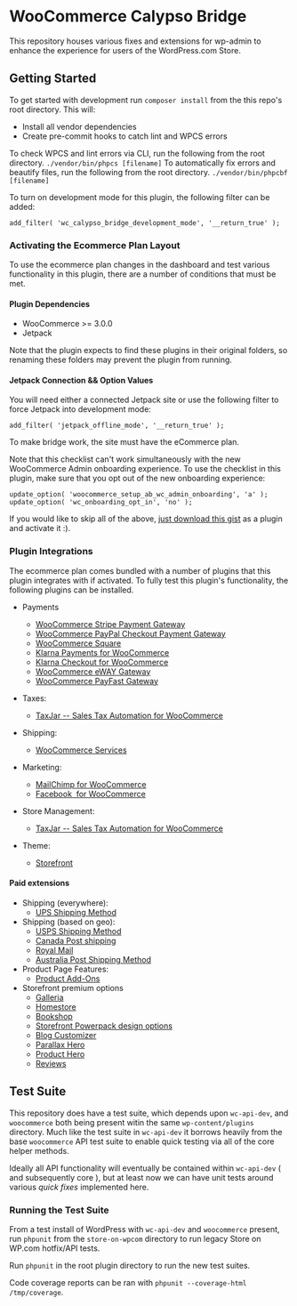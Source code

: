 # WooCommerce Calypso Bridge

This repository houses various fixes and extensions for wp-admin to enhance the experience for users of the WordPress.com Store.

## Getting Started

To get started with development run `composer install` from the this repo's root directory. This will:

- Install all vendor dependencies
- Create pre-commit hooks to catch lint and WPCS errors

To check WPCS and lint errors via CLI, run the following from the root directory.
`./vendor/bin/phpcs [filename]`
To automatically fix errors and beautify files, run the following from the root directory.
`./vendor/bin/phpcbf [filename]`

To turn on development mode for this plugin, the following filter can be added:

`add_filter( 'wc_calypso_bridge_development_mode', '__return_true' );`

### Activating the Ecommerce Plan Layout

To use the ecommerce plan changes in the dashboard and test various functionality in this plugin, there are a number of conditions that must be met.

#### Plugin Dependencies

- WooCommerce >= 3.0.0
- Jetpack

Note that the plugin expects to find these plugins in their original folders, so renaming these folders may prevent the plugin from running.

#### Jetpack Connection && Option Values

You will need either a connected Jetpack site or use the following filter to force Jetpack into development mode:

`add_filter( 'jetpack_offline_mode', '__return_true' );`

To make bridge work, the site must have the eCommerce plan.

Note that this checklist can't work simultaneously with the new WooCommerce Admin onboarding experience. To use the checklist in this plugin, make sure that you opt out of the new onboarding experience:

```
update_option( 'woocommerce_setup_ab_wc_admin_onboarding', 'a' );
update_option( 'wc_onboarding_opt_in', 'no' );
```

If you would like to skip all of the above, [just download this gist](https://gist.github.com/timmyc/72061e99f2e6893a94845ba93e6db6ca) as a plugin and activate it :).

### Plugin Integrations

The ecommerce plan comes bundled with a number of plugins that this plugin integrates with if activated. To fully test this plugin's functionality, the following plugins can be installed.

- Payments
  - [WooCommerce Stripe Payment Gateway](https://href.li/?https://wordpress.org/plugins/woocommerce-gateway-stripe/)
  - [WooCommerce PayPal Checkout Payment Gateway](https://href.li/?https://wordpress.org/plugins/woocommerce-gateway-paypal-express-checkout/)
  - [WooCommerce Square](https://href.li/?https://wordpress.org/plugins/woocommerce-square/)
  - [Klarna Payments for WooCommerce](https://href.li/?https://wordpress.org/plugins/klarna-payments-for-woocommerce/)
  - [Klarna Checkout for WooCommerce](https://href.li/?https://wordpress.org/plugins/klarna-checkout-for-woocommerce/)
  - [WooCommerce eWAY Gateway](https://href.li/?https://wordpress.org/plugins/woocommerce-gateway-eway/)
  - [WooCommerce PayFast Gateway](https://href.li/?https://wordpress.org/plugins/woocommerce-payfast-gateway/)
- Taxes:
  - [TaxJar -- Sales Tax Automation for WooCommerce](https://href.li/?https://wordpress.org/plugins/taxjar-simplified-taxes-for-woocommerce/)
- Shipping:
  - [WooCommerce Services](https://href.li/?https://wordpress.org/plugins/woocommerce-services/)
- Marketing:
  - [MailChimp for WooCommerce](https://href.li/?https://wordpress.org/plugins/mailchimp-for-woocommerce/)
  - [Facebook  for WooCommerce](https://href.li/?https://woocommerce.com/products/facebook/)
- Store Management:

  - [TaxJar -- Sales Tax Automation for WooCommerce](https://href.li/?https://wordpress.org/plugins/taxjar-simplified-taxes-for-woocommerce/)

- Theme:
  - [Storefront](https://href.li/?https://woocommerce.com/storefront/)

#### Paid extensions

- Shipping (everywhere):
  - [UPS Shipping Method](https://href.li/?https://woocommerce.com/products/ups-shipping-method/)
- Shipping (based on geo):
  - [USPS Shipping Method](https://href.li/?https://woocommerce.com/products/usps-shipping-method/)
  - [Canada Post shipping](https://href.li/?https://woocommerce.com/products/canada-post-shipping-method/)
  - [Royal Mail](https://href.li/?https://woocommerce.com/products/royal-mail/)
  - [Australia Post Shipping Method](https://href.li/?https://woocommerce.com/products/australia-post-shipping-method/)
- Product Page Features:
  - [Product Add-Ons](https://href.li/?https://woocommerce.com/products/product-add-ons/)
- Storefront premium options
  - [Galleria](https://href.li/?https://woocommerce.com/products/galleria/)
  - [Homestore](https://href.li/?https://woocommerce.com/products/homestore/)
  - [Bookshop](https://href.li/?https://woocommerce.com/products/bookshop/)
  - [Storefront Powerpack design options](https://href.li/?https://woocommerce.com/products/storefront-powerpack/)
  - [Blog Customizer](https://woocommerce.com/products/storefront-blog-customiser/)
  - [Parallax Hero](https://woocommerce.com/products/storefront-parallax-hero/)
  - [Product Hero](https://woocommerce.com/products/storefront-product-hero/)
  - [Reviews](https://woocommerce.com/products/storefront-reviews/)

## Test Suite

This repository does have a test suite, which depends upon `wc-api-dev`, and `woocommerce` both being present witin the same `wp-content/plugins` directory. Much like the test suite in `wc-api-dev` it borrows heavily from the base `woocommerce` API test suite to enable quick testing via all of the core helper methods.

Ideally all API functionality will eventually be contained within `wc-api-dev` ( and subsequently core ), but at least now we can have unit tests around various _quick fixes_ implemented here.

### Running the Test Suite

From a test install of WordPress with `wc-api-dev` and `woocommerce` present, run `phpunit` from the `store-on-wpcom` directory to run legacy Store on WP.com hotfix/API tests.

Run `phpunit` in the root plugin directory to run the new test suites.

Code coverage reports can be ran with `phpunit --coverage-html /tmp/coverage`.
